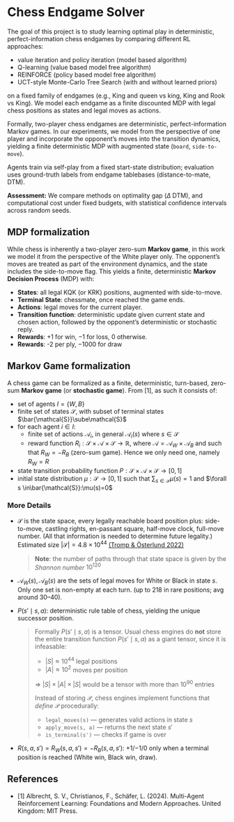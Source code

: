 # Chess Endgame Solver

The goal of this project is to study learning optimal play in deterministic, perfect-information chess endgames by comparing different RL approaches:

* value iteration and policy iteration (model based algorithm)
* Q-learning (value based model free algorithm)
* REINFORCE (policy based model free algorithm)
* UCT-style Monte-Carlo Tree Search (with and without learned priors) 

on a fixed family of endgames (e.g., King and queen vs king, King and Rook vs King). We model each endgame as a finite discounted MDP with legal chess positions as states and legal moves as actions. 

Formally, two-player chess endgames are deterministic, perfect-information Markov games.
In our experiments, we model from the perspective of one player and incorporate the opponent’s moves into the transition dynamics, yielding a finite deterministic MDP with augmented state (`board`, `side-to-move`).

Agents train via self-play from a fixed start-state distribution; evaluation uses ground-truth labels from endgame tablebases (distance-to-mate, DTM). 

**Assessment:**
We compare methods on optimality gap ($\Delta$ DTM), and computational cost under fixed budgets, with statistical confidence intervals across random seeds.

## MDP formalization

While chess is inherently a two-player zero-sum **Markov game**, in this work we model it from the perspective of the White player only.
The opponent’s moves are treated as part of the environment dynamics, and the state includes the side-to-move flag.
This yields a finite, deterministic **Markov Decision Process** (MDP) with:

* **States**: all legal KQK (or KRK) positions, augmented with side-to-move.
* **Terminal State**: chessmate, once reached the game ends.
* **Actions**: legal moves for the current player.
* **Transition function**: deterministic update given current state and chosen action, followed by the opponent’s deterministic or stochastic reply.
* **Rewards**: +1 for win, −1 for loss, 0 otherwise.
* **Rewards**: -2 per ply, −1000 for draw



## Markov Game formalization

A chess game can be formalized as a finite, deterministic, turn-based, zero-sum **Markov game** (or **stochastic game**). From [1], as such it consists of:
- set of agents $I=\{W,B\}$
- finite set of states $\mathcal{S}$, with subset of terminal states $\bar{\mathcal{S}}\sube\mathcal{S}$
- for each agent $i\in I$:
    - finite set of actions $\mathcal{A}_i$, in general $\mathcal{A}_i(s)$ where $s\in\mathcal{S}$
    - reward function $R_i:\mathcal{S}\times\mathcal{A}\times\mathcal{S}\to\mathbb{R}$, where $\mathcal{A}=\mathcal{A}_W\times\mathcal{A}_B$ and such that $R_W=-R_B$ (zero-sum game). Hence we only need one, namely $R_W=R$
- state transition probability function $P:\mathcal{S}\times\mathcal{A}\times\mathcal{S}\to[0,1]$
- initial state distribution $\mu:\mathcal{S}\to[0,1]$ such that 
$\sum_{s\in\mathcal{S}}\mu(s)=1$ and $\forall s \in\bar{\mathcal{S}}:\mu(s)=0$

### More Details
  
- $\mathcal{S}$ is the state space, every legally reachable board position plus: side-to-move, castling rights, en-passant square, half-move clock, full-move number. (All that information is needed to determine future legality.) Estimated size $|\mathcal{S}|=4.8 \times 10^{44}$ [(Tromp & Österlund 2022)](https://github.com/tromp/ChessPositionRanking)

    > **Note**: the number of paths through that state space is given by the *Shannon number* $10^{120}$

- $\mathcal{A}_W(s), \mathcal{A}_B(s)$ are the sets of legal moves for White or Black in state $s$. Only one set is non-empty at each turn. (up to $218$ in rare positions; avg around $30–40$).

- $P(s' \mid s, a)$: deterministic rule table of chess, yielding the unique successor position. 

    > Formally $P(s' \mid s, a)$ is a tensor. Usual chess engines do **not** store the entire transition function $P(s' \mid s, a)$ as a giant tensor, since it is infeasable:
    >* $|S| \approx 10^{44}$ legal positions
    >* $|A| \approx 10^2$ moves per position
    >
    >$\Rightarrow$ $|S| \times |A| \times |S|$ would be a tensor with more than $10^{90}$ entries
    >
    >Instead of storing $\mathcal{P}$, chess engines implement functions that *define* $\mathcal{P}$ procedurally:
    >* `legal_moves(s)` — generates valid actions in state $s$
    >* `apply_move(s, a)` — returns the next state $s'$
    >* `is_terminal(s')` — checks if game is over


- $R(s,a,s')=R_W(s,a,s') = -R_B(s,a,s')$: +1/−1/0 only when a terminal position is reached (White win, Black win, draw).


## References

- [1] Albrecht, S. V., Christianos, F., Schäfer, L. (2024). Multi-Agent Reinforcement Learning: Foundations and Modern Approaches. United Kingdom: MIT Press.

